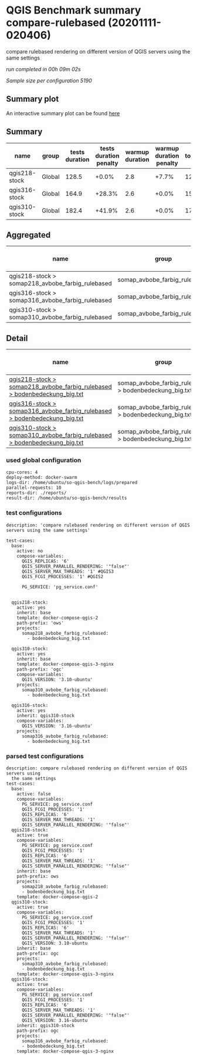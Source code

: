 # QGIS Benchmark summary compare-rulebased (20201111-020406)


compare rulebased rendering on different version of QGIS servers using the same settings

_run completed in 00h 09m 02s_

_Sample size per configuration 5190_
## Summary plot
An interactive summary plot can be found [here](report_compare-rulebased_20201111-020406_plot.html)

## Summary
| name          | group   |   tests duration | tests duration penalty   |   warmup duration | warmup duration penalty   |   totalResTime | totalResTime penalty   |   medianResTime | medianResTime penalty   |   minResTime |   maxResTime |   responseSizeMB |   sampleCount |   errorCount |   memMaxMB |   memAvgMB |   memMinMB |   cpuMax% |   cpuAvg% |   cpuMin% |   errorPct |
|---------------|---------|------------------|--------------------------|-------------------|---------------------------|----------------|------------------------|-----------------|-------------------------|--------------|--------------|------------------|---------------|--------------|------------|------------|------------|-----------|-----------|-----------|------------|
| qgis218-stock | Global  |            128.5 | +0.0%                    |               2.8 | +7.7%                     |         1214.9 | +0.0%                  |           144   | +0.0%                   |           28 |         2200 |            968.9 |          5190 |            0 |     5900.1 |     5224.7 |     3228.1 |      99.9 |      98.4 |      13.4 |          0 |
| qgis316-stock | Global  |            164.9 | +28.3%                   |               2.6 | +0.0%                     |         1573.7 | +29.5%                 |           198   | +37.5%                  |            4 |         2126 |            968.1 |          5190 |            0 |     5427.7 |     4971.8 |     3392.8 |      87.9 |      74.8 |      17.4 |          0 |
| qgis310-stock | Global  |            182.4 | +41.9%                   |               2.6 | +0.0%                     |         1750.7 | +44.1%                 |           249.5 | +73.3%                  |           30 |         1923 |            968.1 |          5190 |            0 |     5445.7 |     4961.7 |     3359.5 |      88.1 |      75   |      16.6 |          0 |

## Aggregated
| name                                             | group                         |   tests duration | tests duration penalty   |   warmup duration | warmup duration penalty   |   totalResTime | totalResTime penalty   |   medianResTime | medianResTime penalty   |   minResTime |   maxResTime |   responseSizeMB |   sampleCount |   errorCount |   memMaxMB |   memAvgMB |   memMinMB |   cpuMax% |   cpuAvg% |   cpuMin% |   errorPct |
|--------------------------------------------------|-------------------------------|------------------|--------------------------|-------------------|---------------------------|----------------|------------------------|-----------------|-------------------------|--------------|--------------|------------------|---------------|--------------|------------|------------|------------|-----------|-----------|-----------|------------|
| qgis218-stock > somap218_avbobe_farbig_rulebased | somap_avbobe_farbig_rulebased |            128.5 | +0.0%                    |               2.8 | +7.7%                     |         1214.9 | +0.0%                  |           144   | +0.0%                   |           28 |         2200 |            968.9 |          5190 |            0 |     5900.1 |     5224.7 |     3228.1 |      99.9 |      98.4 |      13.4 |          0 |
| qgis316-stock > somap316_avbobe_farbig_rulebased | somap_avbobe_farbig_rulebased |            164.9 | +28.3%                   |               2.6 | +0.0%                     |         1573.7 | +29.5%                 |           198   | +37.5%                  |            4 |         2126 |            968.1 |          5190 |            0 |     5427.7 |     4971.8 |     3392.8 |      87.9 |      74.8 |      17.4 |          0 |
| qgis310-stock > somap310_avbobe_farbig_rulebased | somap_avbobe_farbig_rulebased |            182.4 | +41.9%                   |               2.6 | +0.0%                     |         1750.7 | +44.1%                 |           249.5 | +73.3%                  |           30 |         1923 |            968.1 |          5190 |            0 |     5445.7 |     4961.7 |     3359.5 |      88.1 |      75   |      16.6 |          0 |

## Detail
| name                                                                                                                                                                                                                         | group                                                  |   tests duration | tests duration penalty   |   warmup duration | warmup duration penalty   |   totalResTime | totalResTime penalty   |   medianResTime | medianResTime penalty   |   sampleCount |   errorCount |   errorPct |   meanResTime |   minResTime |   maxResTime |   pct1ResTime |   pct2ResTime |   pct3ResTime |   throughput |   receivedKBytesPerSec |   sentKBytesPerSec |   responseSizeMB |   memMaxMB |   memAvgMB |   memMinMB |   cpuMax% |   cpuAvg% |   cpuMin% |
|------------------------------------------------------------------------------------------------------------------------------------------------------------------------------------------------------------------------------|--------------------------------------------------------|------------------|--------------------------|-------------------|---------------------------|----------------|------------------------|-----------------|-------------------------|---------------|--------------|------------|---------------|--------------|--------------|---------------|---------------|---------------|--------------|------------------------|--------------------|------------------|------------|------------|------------|-----------|-----------|-----------|
| [qgis218-stock > somap218_avbobe_farbig_rulebased > bodenbedeckung_big.txt](../results/details/compare-rulebased/20201111-020406/qgis218-stock/somap218_avbobe_farbig_rulebased/bodenbedeckung_big.txt/dashboard/index.html) | somap_avbobe_farbig_rulebased > bodenbedeckung_big.txt |            128.5 | +0.0%                    |               2.8 | +7.7%                     |         1214.9 | +0.0%                  |           144   | +0.0%                   |          5190 |            0 |          0 |       234.08  |           28 |         2200 |         546.9 |           648 |        923.26 |      42.2976 |                8085.54 |            18.9907 |            968.9 |     5900.1 |     5224.7 |     3228.1 |      99.9 |      98.4 |      13.4 |
| [qgis316-stock > somap316_avbobe_farbig_rulebased > bodenbedeckung_big.txt](../results/details/compare-rulebased/20201111-020406/qgis316-stock/somap316_avbobe_farbig_rulebased/bodenbedeckung_big.txt/dashboard/index.html) | somap_avbobe_farbig_rulebased > bodenbedeckung_big.txt |            164.9 | +28.3%                   |               2.6 | +0.0%                     |         1573.7 | +29.5%                 |           198   | +37.5%                  |          5190 |            0 |          0 |       303.225 |            4 |         2126 |         702.9 |           896 |       1279.36 |      32.6411 |                6234.61 |            14.6551 |            968.1 |     5427.7 |     4971.8 |     3392.8 |      87.9 |      74.8 |      17.4 |
| [qgis310-stock > somap310_avbobe_farbig_rulebased > bodenbedeckung_big.txt](../results/details/compare-rulebased/20201111-020406/qgis310-stock/somap310_avbobe_farbig_rulebased/bodenbedeckung_big.txt/dashboard/index.html) | somap_avbobe_farbig_rulebased > bodenbedeckung_big.txt |            182.4 | +41.9%                   |               2.6 | +0.0%                     |         1750.7 | +44.1%                 |           249.5 | +73.3%                  |          5190 |            0 |          0 |       337.321 |           30 |         1923 |         702.9 |           861 |       1180    |      29.4026 |                5616.01 |            13.2011 |            968.1 |     5445.7 |     4961.7 |     3359.5 |      88.1 |      75   |      16.6 |

### used global configuration

```
cpu-cores: 4
deploy-method: docker-swarm
logs-dir: /home/ubuntu/so-qgis-bench/logs/prepared
parallel-requests: 10
reports-dir: ./reports/
result-dir: /home/ubuntu/so-qgis-bench/results

```
### test configurations

```
description: 'compare rulebased rendering on different version of QGIS servers using the same settings'

test-cases:
  base:
    active: no
    compose-variables:
      QGIS_REPLICAS: '6'
      QGIS_SERVER_PARALLEL_RENDERING: '"false"'
      QGIS_SERVER_MAX_THREADS: '1' #QGIS3
      QGIS_FCGI_PROCESSES: '1' #QGIS2

      PG_SERVICE: 'pg_service.conf'


  qgis218-stock:
    active: yes
    inherit: base
    template: docker-compose-qgis-2
    path-prefix: 'ows'
    projects:
      somap218_avbobe_farbig_rulebased:
        - bodenbedeckung_big.txt

  qgis310-stock:
    active: yes
    inherit: base
    template: docker-compose-qgis-3-nginx
    path-prefix: 'ogc'
    compose-variables:
      QGIS_VERSION: '3.10-ubuntu'
    projects:
      somap310_avbobe_farbig_rulebased:
        - bodenbedeckung_big.txt

  qgis316-stock:
    active: yes
    inherit: qgis310-stock
    compose-variables:
      QGIS_VERSION: '3.16-ubuntu'
    projects:
      somap316_avbobe_farbig_rulebased:
        - bodenbedeckung_big.txt

```
### parsed test configurations

```
description: compare rulebased rendering on different version of QGIS servers using
  the same settings
test-cases:
  base:
    active: false
    compose-variables:
      PG_SERVICE: pg_service.conf
      QGIS_FCGI_PROCESSES: '1'
      QGIS_REPLICAS: '6'
      QGIS_SERVER_MAX_THREADS: '1'
      QGIS_SERVER_PARALLEL_RENDERING: '"false"'
  qgis218-stock:
    active: true
    compose-variables:
      PG_SERVICE: pg_service.conf
      QGIS_FCGI_PROCESSES: '1'
      QGIS_REPLICAS: '6'
      QGIS_SERVER_MAX_THREADS: '1'
      QGIS_SERVER_PARALLEL_RENDERING: '"false"'
    inherit: base
    path-prefix: ows
    projects:
      somap218_avbobe_farbig_rulebased:
      - bodenbedeckung_big.txt
    template: docker-compose-qgis-2
  qgis310-stock:
    active: true
    compose-variables:
      PG_SERVICE: pg_service.conf
      QGIS_FCGI_PROCESSES: '1'
      QGIS_REPLICAS: '6'
      QGIS_SERVER_MAX_THREADS: '1'
      QGIS_SERVER_PARALLEL_RENDERING: '"false"'
      QGIS_VERSION: 3.10-ubuntu
    inherit: base
    path-prefix: ogc
    projects:
      somap310_avbobe_farbig_rulebased:
      - bodenbedeckung_big.txt
    template: docker-compose-qgis-3-nginx
  qgis316-stock:
    active: true
    compose-variables:
      PG_SERVICE: pg_service.conf
      QGIS_FCGI_PROCESSES: '1'
      QGIS_REPLICAS: '6'
      QGIS_SERVER_MAX_THREADS: '1'
      QGIS_SERVER_PARALLEL_RENDERING: '"false"'
      QGIS_VERSION: 3.16-ubuntu
    inherit: qgis310-stock
    path-prefix: ogc
    projects:
      somap316_avbobe_farbig_rulebased:
      - bodenbedeckung_big.txt
    template: docker-compose-qgis-3-nginx

```